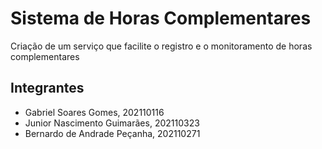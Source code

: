 # Sistema de Horas Complementares

Criação de um serviço que facilite o registro e o monitoramento de horas complementares

## Integrantes

- Gabriel Soares Gomes, 202110116
- Junior Nascimento Guimarães, 202110323
- Bernardo de Andrade Peçanha, 202110271
